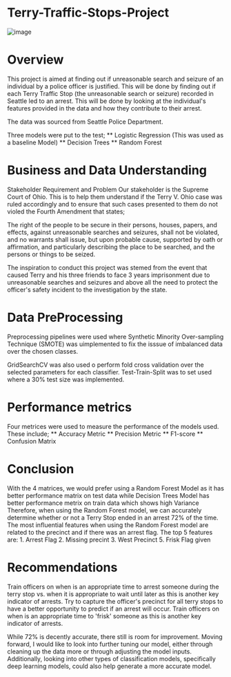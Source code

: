 # Terry-Traffic-Stops-Project

![image](https://user-images.githubusercontent.com/104424533/182049616-7e24baaa-24fc-451e-9421-222ec0271ad6.png)





# Overview
This project is aimed at finding out if unreasonable search and seizure of an individual by a police officer is justified. This will be done by finding out if each Terry Traffic Stop (the unreasonable search or seizure) recorded in Seattle led to an arrest. This will be done by looking at the individual's features provided in the data and how they contribute to their arrest.

The data was sourced from Seattle Police Department.

Three models were put to the test;
** Logistic Regression (This was used as a baseline Model)
** Decision Trees
** Random Forest

# Business and Data Understanding
Stakeholder Requirement and Problem
Our stakeholder is the Supreme Court of Ohio. This is to help them understand if the Terry V. Ohio case was ruled accordingly and to ensure that such cases presented to them do not violed the Fourth Amendment that states;

The right of the people to be secure in their persons, houses, papers, and effects, against unreasonable searches and seizures, shall not be violated, and no warrants shall issue, but upon probable cause, supported by oath or affirmation, and particularly describing the place to be searched, and the persons or things to be seized.

The inspiration to conduct this project was stemed from the event that caused Terry and his three friends to face 3 years imprisonment due to unreasonable searches and seizures and above all the need to protect the officer's safety incident to the investigation by the state.



# Data PreProcessing
Preprocessing pipelines were used where Synthetic Minority Over-sampling Technique (SMOTE) was uimplemented to fix the isssue of imbalanced data over the chosen classes.

GridSearchCV was also used o perform fold cross validation over the selected parameters for each classifier.
Test-Train-Split was  to set used where a 30% test size was implemented.

# Performance metrics
Four metrices were used to measure the performance of the models used. These include;
** Accuracy Metric
** Precision Metric
** F1-score
** Confusion Matrix







# Conclusion
With the 4 matrices, we would prefer using a Random Forest Model as it has better performance matrix on test data while Decision Trees Model has better performance metrix on train data which shows high Variance
Therefore, when using the Random Forest model, we can accurately determine whether or not a Terry Stop ended in an arrest 72% of the time. The most influential features when using the Random Forest model are related to the precinct and if there was an arrest flag. 
The top 5 features are: 
    1. Arrest Flag 
    2. Missing precint 
    3. West Precinct 
    5. Frisk Flag given
    

# Recommendations

Train officers on when is an appropriate time to arrest someone during the terry stop vs. when it is appropriate to wait until later as this is another key indicator of arrests.
Try to capture the officer's precinct for all terry stops to have a better opportunity to predict if an arrest will occur.
Train officers on when is an appropriate time to 'frisk' someone as this is another key indicator of arrests.

While 72% is decently accurate, there still is room for improvement. Moving forward, I would like to look into further tuning our model, either through cleaning up the data more or through adjusting the model inputs. Additionally, looking into other types of classification models, specifically deep learning models, could also help generate a more accurate model.

